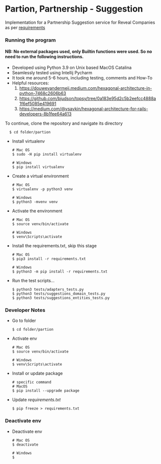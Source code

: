 # Partion, Partnership - Suggestion
 Implementation for a Partnership Suggestion service for Reveal Companies as per [requirements](https://github.com/reveal-co/hiring/tree/master/backend)

### Running the program

#### NB: No external packages used, only Builtin functions were used. So no need to run the following instructions.

- Developed using Python 3.9 on Unix based MacOS Catalina
- Seamlessly tested using Intellij Pycharm
- It took me around 5-6 hours, including testing, comments and How-To
- Helpful resources:
    1. https://douwevandermeij.medium.com/hexagonal-architecture-in-python-7468c2606b63
    2. https://github.com/bjudson/topsy/tree/0a183e95d2c5b2eefcc4888a1f6ef5085e419691
    3. https://medium.com/@vsavkin/hexagonal-architecture-for-rails-developers-8b1fee64a613

To continue, clone the repository and navigate its directory

      $ cd folder/partion
      
- Install virtualenv
      
      # Mac OS
      $ sudo -H pip install virtualenv
      
      # Windows
      $ pip install virtualenv
  
- Create a virtual environment
  
      # Mac OS
      $ virtualenv -p python3 venv

      # Windows
      $ python3 -mvenv venv
      
- Activate the environment
  
      # Mac OS
      $ source venv/bin/activate
      
      # Windows
      $ venv\Scripts\activate

- Install the requirements.txt, skip this stage
  
      # Mac OS
      $ pip3 install -r requirements.txt
      
      # Windows
      $ python3 -m pip install -r requirements.txt
    
- Run the test scripts...

      $ python3 tests/adapters_tests.py
      $ python3 tests/suggestions_domain_tests.py
      $ python3 tests/suggestions_entities_tests.py


### Developer Notes

- Go to folder

      $ cd folder/partion

- Activate env

      # Mac OS
      $ source venv/bin/activate

      # Windows
      $ venv\Scripts\activate
  
- Install or update package

      # specific command
      # MacOS
      $ pip install --upgrade package

- Update *requirements.txt*

      $ pip freeze > requirements.txt

### Deactivate env
- Deactivate env

      # Mac OS
      $ deactivate

      # Windows
      $ 